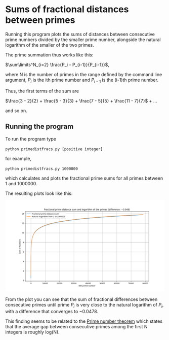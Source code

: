 # Sums of fractional distances between primes #

Running this program plots the sums of distances between consecutive prime numbers divided by the smaller prime number, alongside the natural logarithm of the smaller of the two primes.

The prime summation thus works like this:

$\sum\limits^N_{i=2} \frac{P_i - P_{i-1}}{P_{i-1}}$,

where N is the number of primes in the range defined by the command line argument, $P_i$ is the ith prime number and $P_{i-1}$ is the (i-1)th prime number. 

Thus, the first terms of the sum are

$\frac{3 - 2}{2} + \frac{5 - 3}{3} + \frac{7 - 5}{5} + \frac{11 - 7}{7}$ + ...

and so on.

## Running the program ##

To run the program type

`python primedistfracs.py [positive integer]`

for example,

`python primedistfracs.py 1000000`

which calculates and plots the fractional prime sums for all primes between 1 and 1000000. 

The resulting plots look like this: 

![Fractional prime difference sum plot](fracsumplot.png)

From the plot you can see that the sum of fractional differences between consecutive primes until prime $P_i$ is very close to the natural logarithm of $P_i$, with a difference that converges to ~0.0478. 

This finding seems to be related to the [Prime number theorem](https://en.wikipedia.org/wiki/Prime_number_theorem) which states that the average gap between consecutive primes among the first N integers is roughly log(N).

